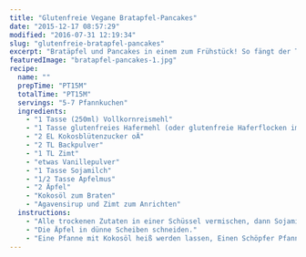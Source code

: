 ```yaml
---
title: "Glutenfreie Vegane Bratapfel-Pancakes"
date: "2015-12-17 08:57:29"
modified: "2016-07-31 12:19:34"
slug: "glutenfreie-bratapfel-pancakes"
excerpt: "Bratäpfel und Pancakes in einem zum Frühstück! So fängt der Tag doppelt gut an."
featuredImage: "bratapfel-pancakes-1.jpg"
recipe:
  name: ""
  prepTime: "PT15M"
  totalTime: "PT15M"
  servings: "5-7 Pfannkuchen"
  ingredients:
    - "1 Tasse (250ml) Vollkornreismehl"
    - "1 Tasse glutenfreies Hafermehl (oder glutenfreie Haferflocken im Mixer gemahlen)"
    - "2 EL Kokosblütenzucker oÄ"
    - "2 TL Backpulver"
    - "1 TL Zimt"
    - "etwas Vanillepulver"
    - "1 Tasse Sojamilch"
    - "1/2 Tasse Apfelmus"
    - "2 Äpfel"
    - "Kokosöl zum Braten"
    - "Agavensirup und Zimt zum Anrichten"
  instructions:
    - "Alle trockenen Zutaten in einer Schüssel vermischen, dann Sojamilch und Apfelmus unterrühren. Nach Bedarf mehr Sojamilch zugeben, so dass ein schöner Pfannkuchenteig entsteht."
    - "Die Äpfel in dünne Scheiben schneiden."
    - "Eine Pfanne mit Kokosöl heiß werden lassen, Einen Schöpfer Pfannkuchen-Teig hineingeben, verlaufen lassen und Apfelscheiben darauf legen und festdrücken. Von beiden Seiten goldbraun backen und mit Agavensirup und Zimt servieren."
---
```


